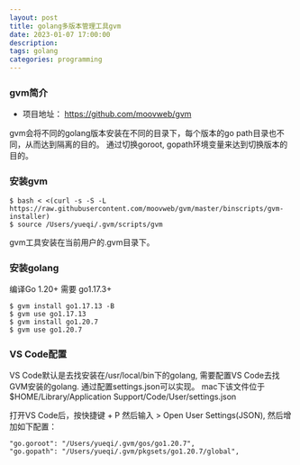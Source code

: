 ```yaml
---
layout: post
title: golang多版本管理工具gvm
date: 2023-01-07 17:00:00
description: 
tags: golang
categories: programming
---
```

### gvm简介
* 项目地址： https://github.com/moovweb/gvm 

gvm会将不同的golang版本安装在不同的目录下，每个版本的go path目录也不同，从而达到隔离的目的。
通过切换goroot, gopath环境变量来达到切换版本的目的。

### 安装gvm
```
$ bash < <(curl -s -S -L https://raw.githubusercontent.com/moovweb/gvm/master/binscripts/gvm-installer)
$ source /Users/yueqi/.gvm/scripts/gvm
```
gvm工具安装在当前用户的.gvm目录下。

### 安装golang
编译Go 1.20+ 需要 go1.17.3+
```
$ gvm install go1.17.13 -B
$ gvm use go1.17.13
$ gvm install go1.20.7
$ gvm use go1.20.7
```

### VS Code配置
VS Code默认是去找安装在/usr/local/bin下的golang, 需要配置VS Code去找GVM安装的golang.
通过配置settings.json可以实现。
mac下该文件位于 $HOME/Library/Application Support/Code/User/settings.json 

打开VS Code后，按快捷键<command> + P 然后输入 > Open User Settings(JSON),
然后增加如下配置：
```
"go.goroot": "/Users/yueqi/.gvm/gos/go1.20.7",
"go.gopath": "/Users/yueqi/.gvm/pkgsets/go1.20.7/global",
```
